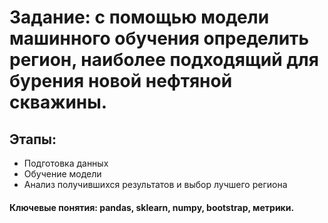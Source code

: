 # Задание: с помощью модели машинного обучения определить регион, наиболее подходящий для бурения новой нефтяной скважины.
## Этапы:
+ Подготовка данных
+ Обучение модели
+ Анализ получившихся результатов и выбор лучшего региона
#### Ключевые понятия: pandas, sklearn, numpy, bootstrap, метрики.
